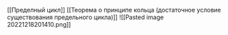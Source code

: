 [[Пределный цикл]]
[[Теорема о принципе кольца (достаточное условие существования предельного цикла)]]
![[Pasted image 20221218201410.png]]
